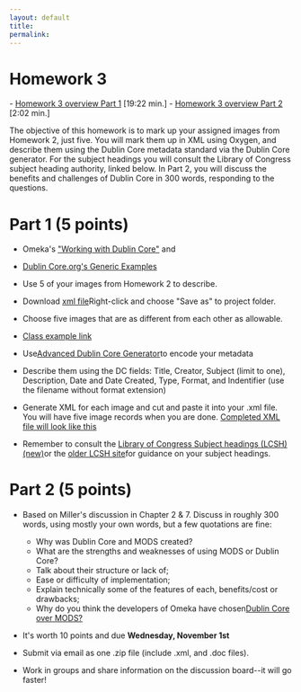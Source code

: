 ```yaml
---
layout: default
title: 
permalink:
---
```

 

<h1> Homework 3</h1>
- <a href="https://youtu.be/E3SKUWa6EmI" target="_blank">Homework 3 overview Part 1</a> [19:22 min.]
- <a href="https://youtu.be/3FxpAW4IjFY" target="_blank">Homework 3 overview Part 2</a> [2:02 min.]


The objective of this homework is to mark up your assigned images from Homework 2, just five. You will mark them up in XML using Oxygen, and describe them using the Dublin Core metadata standard via the Dublin Core generator. For the subject headings you will consult the Library of Congress subject heading authority, linked below. In Part 2, you will discuss the benefits and challenges of Dublin Core in 300 words, responding to the questions.  


# Part 1 (5 points)
- Omeka's <a href="https://omeka.org/classic/docs/Content/Working_with_Dublin_Core/" target="_blank">"Working with Dublin Core"</a> and
- <a href="http://dublincore.org/documents/2000/07/16/usageguide/generic.shtml" target="_blank">Dublin Core.org's Generic Examples</a>

- Use 5 of your images from Homework 2 to describe. 
- Download <a href="https://markwolfeman.github.io/ist653/assignments/dc_hw3.xml" target="_blank">xml file</a>Right-click and choose "Save as" to project folder.
- Choose five images that are as different from each other as allowable. 
- <a href="https://s-media-cache-ak0.pinimg.com/564x/25/9c/c4/259cc4503e54e6ead71cf02ae2a9c5d1.jpg" target="_blank">Class example link</a>
- Use<a href="https://nsteffel.github.io/dublin_core_generator/" target="_blank">Advanced Dublin Core Generator</a>to encode your metadata

- Describe them using the DC fields: Title, Creator, Subject (limit to one), Description, Date and Date Created, Type, Format, and Indentifier (use the filename without format extension)
- Generate XML for each image and cut and paste it into your .xml file. You will have five image records when you are done. <a href="https://markwolfeman.github.io/ist653/assignments/dc_hw3_example.xml" target="_blank">Completed XML file will look like this</a>
- Remember to consult the <a href="http://id.loc.gov/authorities/subjects.html" target="_blank">Library of Congress Subject headings (LCSH) (new)</a>or the <a href="http://authorities.loc.gov/" target="_blank">older LCSH site</a>for guidance on your subject headings.


# Part 2  (5 points)

- Based on Miller's discussion in Chapter 2 &amp; 7. Discuss in roughly 300 words, using mostly your own words, but a few quotations are fine:
    
	- Why was Dublin Core and MODS created?
	- What are the strengths and weaknesses of using MODS or Dublin Core?
	- Talk about their structure or lack of;
	- Ease or difficulty of implementation;
	- Explain technically some of the features of each, benefits/cost or drawbacks;
	- Why do you think the developers of Omeka have chosen<a href="http://omeka.org/forums/topic/omeka-and-mods-element-set" target="_blank">Dublin Core over MODS?</a>


- It's worth 10 points and due **Wednesday, November 1st** 
- Submit via email as one .zip file (include .xml, and .doc files). 
- Work in groups and share information on the discussion board--it will go faster!
